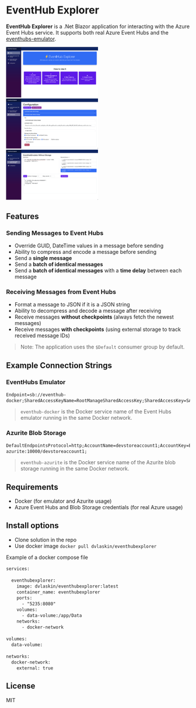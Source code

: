 # EventHub Explorer

**EventHub Explorer** is a .Net Blazor application for interacting with the Azure Event Hubs service. It supports both real Azure Event Hubs and the [eventhubs-emulator](https://learn.microsoft.com/en-us/azure/event-hubs/overview-emulator).

<img src="./assets/Screenshot_01.png" alt="HomePage" width="50%"/>
<img src="./assets/Screenshot_02.png" alt="ConfigurationPage" width="50%"/>
<img src="./assets/Screenshot_03.png" alt="EventHubPage" width="50%"/>


## Features

### Sending Messages to Event Hubs

* Override GUID, DateTime values in a message before sending
* Ability to compress and encode a message before sending
* Send a **single message**
* Send a **batch of identical messages**
* Send a **batch of identical messages** with a **time delay** between each message

### Receiving Messages from Event Hubs

* Format a message to JSON if it is a JSON string
* Ability to decompress and decode a message after receiving
* Receive messages **without checkpoints** (always fetch the newest messages)
* Receive messages **with checkpoints** (using external storage to track received message IDs)

> Note: The application uses the `$Default` consumer group by default.

## Example Connection Strings

### EventHubs Emulator

```
Endpoint=sb://eventhub-docker;SharedAccessKeyName=RootManageSharedAccessKey;SharedAccessKey=SAS_KEY_VALUE;UseDevelopmentEmulator=true;
```

> `eventhub-docker` is the Docker service name of the Event Hubs emulator running in the same Docker network.

### Azurite Blob Storage

```
DefaultEndpointsProtocol=http;AccountName=devstoreaccount1;AccountKey=Eby8vdM02xNOcqFlqUwJPLlmEtlCDXJ1OUzFT50uSRZ6IFsuFq2UVErCz4I6tq/K1SZFPTOtr/KBHBeksoGMGw==;BlobEndpoint=http://eventhub-azurite:10000/devstoreaccount1;
```

> `eventhub-azurite` is the Docker service name of the Azurite blob storage running in the same Docker network.

## Requirements

* Docker (for emulator and Azurite usage)
* Azure Event Hubs and Blob Storage credentials (for real Azure usage)

## Install options

* Clone solution in the repo
* Use docker image ```docker pull dvlaskin/eventhubexplorer```

Example of a docker compose file
```
services:

  eventhubexplorer:
    image: dvlaskin/eventhubexplorer:latest
    container_name: eventhubexplorer
    ports:
      - "5235:8080"
    volumes:
      - data-volume:/app/Data
    networks:
      - docker-network
        
volumes:
  data-volume:
    
networks:
  docker-network:
    external: true

```

## License

MIT
